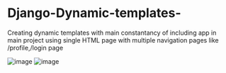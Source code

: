 # Django-Dynamic-templates-
Creating dynamic templates with main constantancy of including app in main project
using single HTML page with multiple navigation pages like /profile,/login page 

![image](https://user-images.githubusercontent.com/81824956/117568837-4b742d80-b0e0-11eb-8af1-5c6f1f5e80cf.png)
![image](https://user-images.githubusercontent.com/81824956/117568871-6fd00a00-b0e0-11eb-96e8-eaeba2f71c0d.png)
